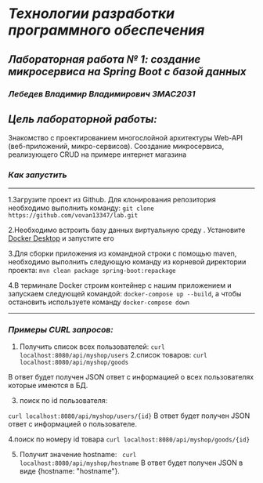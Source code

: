 # *Технологии разработки программного обеспечения*
## *Лабораторная работа № 1: создание микросервиса на Spring Boot с базой данных*
### *Лебедев Владимир Владимирович ЗМАС2031*
## *Цель лабораторной работы:*
Знакомство с проектированием многослойной архитектуры Web-API (веб-приложений, микро-сервисов).
Сооздание микросервиса, реализующего CRUD  на примере интернет магазина
### *Как запустить*

---

1.Загрузите проект из Github. Для клонирования репозитория необходимо выполнить команду:
`git clone https://github.com/vovan13347/lab.git`

2.Необходимо встроить базу данных виртуальную среду . Установите [Docker Desktop](https://www.docker.com/products/docker-desktop) и запустите его

3.Для сборки приложения из командной строки с помощью maven, необходимо выполнить следующую команду из корневой директории проекта:
`mvn clean package spring-boot:repackage`

4.В терминале Docker строим контейнер с нашим приложением  и запускаем  следующей командой:
`docker-compose up --build`, а чтобы остановить  используете команду `docker-compose down`


  
  
  
  ---
### *Примеры CURL запросов:*


1. Получить список всех  пользователей:
`curl localhost:8080/api/myshop/users`
2.список товаров:
`curl localhost:8080/api/myshop/goods`

В ответ будет получен JSON ответ с информацией о всех пользователях которые имеются в БД.

3. поиск по id пользователя:

` curl localhost:8080/api/myshop/users/{id} `
В ответ будет получен JSON ответ с информацией о пользователе.

4.поиск по номеру id товара 
`curl localhost:8080/api/myshop/goods/{id}`



5. Получит значение hostname:
` curl localhost:8080/api/myshop/hostname` 
В ответ будет получен JSON в виде {hostname: "hostname"}.
